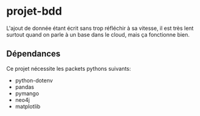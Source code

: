 # projet-bdd

L'ajout de donnée étant écrit sans trop réfléchir à sa vitesse, il est très lent surtout quand on parle à un base dans le cloud, mais ça fonctionne bien.

## Dépendances

Ce projet nécessite les packets pythons suivants:

- python-dotenv
- pandas
- pymango
- neo4j
- matplotlib